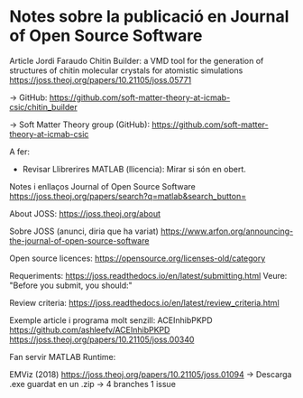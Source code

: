 
# Notes sobre la publicació en Journal of Open Source Software



Article Jordi Faraudo
Chitin Builder: a VMD tool for the generation of structures of chitin molecular crystals for atomistic simulations
https://joss.theoj.org/papers/10.21105/joss.05771

→ GitHub: https://github.com/soft-matter-theory-at-icmab-csic/chitin_builder

→ Soft Matter Theory group (GitHub): https://github.com/soft-matter-theory-at-icmab-csic


A fer:
- Revisar Llibrerires MATLAB (llicencia): Mirar si són en obert.





Notes i enllaços Journal of Open Source Software 
https://joss.theoj.org/papers/search?q=matlab&search_button=

About JOSS:
https://joss.theoj.org/about

Sobre JOSS (anunci, diria que ha variat)
https://www.arfon.org/announcing-the-journal-of-open-source-software

Open source licences:
https://opensource.org/licenses-old/category

Requeriments:
https://joss.readthedocs.io/en/latest/submitting.html
Veure: "Before you submit, you should:"


Review criteria:
https://joss.readthedocs.io/en/latest/review_criteria.html


Exemple article i programa molt senzill:
ACEInhibPKPD
https://github.com/ashleefv/ACEInhibPKPD
https://joss.theoj.org/papers/10.21105/joss.00340




Fan servir MATLAB Runtime:

EMViz (2018)
https://joss.theoj.org/papers/10.21105/joss.01094
→ Descarga .exe guardat en un .zip
→ 4 branches 1 issue
